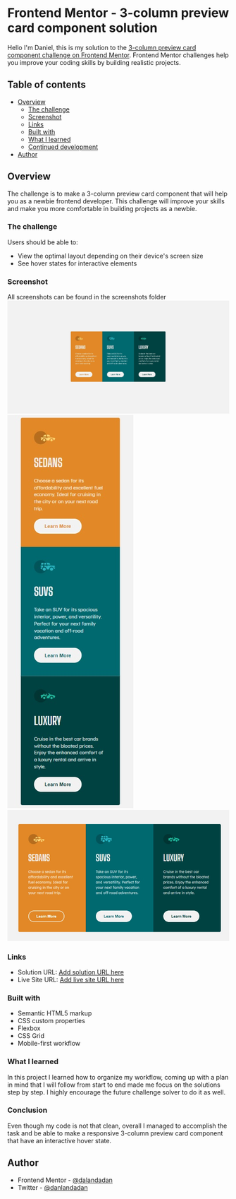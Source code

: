 # Frontend Mentor - 3-column preview card component solution

Hello I'm Daniel, this is my solution to the [3-column preview card component challenge on Frontend Mentor](https://www.frontendmentor.io/challenges/3column-preview-card-component-pH92eAR2-). Frontend Mentor challenges help you improve your coding skills by building realistic projects. 

## Table of contents

- [Overview](#overview)
  - [The challenge](#the-challenge)
  - [Screenshot](#screenshot)
  - [Links](#links)
  - [Built with](#built-with)
  - [What I learned](#what-i-learned)
  - [Continued development](#continued-development)
- [Author](#author)

## Overview

The challenge is to make a 3-column preview card component that will help you as a newbie frontend developer. This challenge will improve your skills and make you more comfortable in building projects as a newbie.

### The challenge

Users should be able to:

- View the optimal layout depending on their device's screen size
- See hover states for interactive elements

### Screenshot

All screenshots can be found in the screenshots folder
![](My-3-column-preview-card-component-main/screenshots/desktop-screenshot.jpg)
![](My-3-column-preview-card-component-main/screenshots/mobile-screenshot.jpg)
![](My-3-column-preview-card-component-main/screenshots/on-click-screenshot.jpg)


### Links

- Solution URL: [Add solution URL here](https://github.com/dalandadan/Challenge_3-column-preview-card)
- Live Site URL: [Add live site URL here](https://kind-rosalind-252acb.netlify.app)

### Built with

- Semantic HTML5 markup
- CSS custom properties
- Flexbox
- CSS Grid
- Mobile-first workflow

### What I learned

In this project I learned how to organize my workflow, coming up with a plan in mind that I will follow from start to end made me focus on the solutions step by step. I highly encourage the future challenge solver to do it as well.

### Conclusion

Even though my code is not that clean, overall I managed to accomplish the task and be able to make a responsive 3-column preview card component that have an interactive hover state.

## Author

- Frontend Mentor - [@dalandadan](https://www.frontendmentor.io/profile/dalandadan)
- Twitter - [@danlandadan](https://www.twitter.com/danlandadan)

